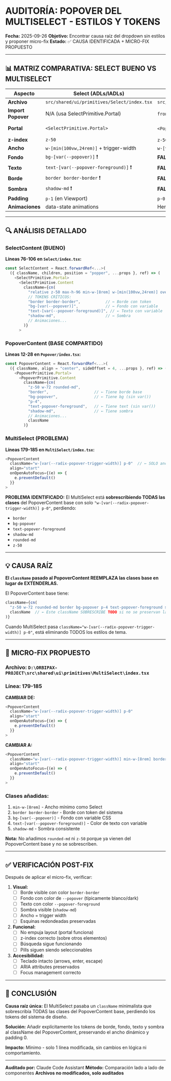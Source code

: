 # AUDITORÍA: POPOVER DEL MULTISELECT - ESTILOS Y TOKENS

**Fecha:** 2025-09-26
**Objetivo:** Encontrar causa raíz del dropdown sin estilos y proponer micro-fix
**Estado:** ✅ CAUSA IDENTIFICADA + MICRO-FIX PROPUESTO

---

## 📊 MATRIZ COMPARATIVA: SELECT BUENO VS MULTISELECT

| Aspecto | Select (ADLs/IADLs) | MultiSelect | Diferencia |
|---------|---------------------|-------------|------------|
| **Archivo** | `src/shared/ui/primitives/Select/index.tsx` | `src/shared/ui/primitives/MultiSelect/index.tsx` | - |
| **Import Popover** | N/A (usa SelectPrimitive.Portal) | `from "@/shared/ui/primitives/Popover"` ✅ | Correcto |
| **Portal** | `<SelectPrimitive.Portal>` | `<PopoverPrimitive.Portal>` (interno) ✅ | Ambos usan portal |
| **z-index** | `z-50` | `z-50` (heredado) ✅ | Correcto |
| **Ancho** | `w-[min(100vw,24rem)]` + trigger-width | `w-[var(--radix-popover-trigger-width)]` ✅ | Correcto |
| **Fondo** | `bg-[var(--popover)]` ❗ | **FALTANTE** ❌ | **PROBLEMA** |
| **Texto** | `text-[var(--popover-foreground)]` ❗ | **FALTANTE** ❌ | **PROBLEMA** |
| **Borde** | `border border-border` ❗ | **FALTANTE** ❌ | **PROBLEMA** |
| **Sombra** | `shadow-md` ❗ | **FALTANTE** ❌ | **PROBLEMA** |
| **Padding** | `p-1` (en Viewport) | `p-0` ✅ | Correcto |
| **Animaciones** | data-state animations | Heredadas del Popover base ✅ | Correcto |

---

## 🔍 ANÁLISIS DETALLADO

### SelectContent (BUENO)
**Líneas 76-106 en `Select/index.tsx`:**

```typescript
const SelectContent = React.forwardRef<...>(
  ({ className, children, position = "popper", ...props }, ref) => (
    <SelectPrimitive.Portal>
      <SelectPrimitive.Content
        className={cn(
          "relative z-50 max-h-96 min-w-[8rem] w-[min(100vw,24rem)] overflow-hidden rounded-md",
          // TOKENS CRÍTICOS:
          "border border-border",           // ← Borde con token
          "bg-[var(--popover)]",            // ← Fondo con variable
          "text-[var(--popover-foreground)]", // ← Texto con variable
          "shadow-md",                      // ← Sombra
          // Animaciones...
        )}
      >
```

### PopoverContent (BASE COMPARTIDO)
**Líneas 12-28 en `Popover/index.tsx`:**

```typescript
const PopoverContent = React.forwardRef<...>(
  ({ className, align = "center", sideOffset = 4, ...props }, ref) => (
    <PopoverPrimitive.Portal>
      <PopoverPrimitive.Content
        className={cn(
          "z-50 w-72 rounded-md",
          "border",                    // ← Tiene borde base
          "bg-popover",                // ← Tiene bg (sin var())
          "p-4",
          "text-popover-foreground",   // ← Tiene text (sin var())
          "shadow-md",                 // ← Tiene sombra
          // Animaciones...
          className
        )}
```

### MultiSelect (PROBLEMA)
**Líneas 179-185 en `MultiSelect/index.tsx`:**

```typescript
<PopoverContent
  className="w-[var(--radix-popover-trigger-width)] p-0"  // ← SOLO ancho y padding
  align="start"
  onOpenAutoFocus={(e) => {
    e.preventDefault()
  }}
>
```

**PROBLEMA IDENTIFICADO:**
El MultiSelect está **sobrescribiendo TODAS las clases** del PopoverContent base con solo `"w-[var(--radix-popover-trigger-width)] p-0"`, perdiendo:
- `border`
- `bg-popover`
- `text-popover-foreground`
- `shadow-md`
- `rounded-md`
- `z-50`

---

## 💡 CAUSA RAÍZ

**El `className` pasado al PopoverContent REEMPLAZA las clases base en lugar de EXTENDERLAS.**

El PopoverContent base tiene:
```typescript
className={cn(
  "z-50 w-72 rounded-md border bg-popover p-4 text-popover-foreground shadow-md ...",
  className  // ← Este className SOBRESCRIBE TODO si no se preservan las clases
)}
```

Cuando MultiSelect pasa `className="w-[var(--radix-popover-trigger-width)] p-0"`, está eliminando TODOS los estilos de tema.

---

## 🔧 MICRO-FIX PROPUESTO

### Archivo: `D:\ORBIPAX-PROJECT\src\shared\ui\primitives\MultiSelect\index.tsx`
### Línea: 179-185

**CAMBIAR DE:**
```typescript
<PopoverContent
  className="w-[var(--radix-popover-trigger-width)] p-0"
  align="start"
  onOpenAutoFocus={(e) => {
    e.preventDefault()
  }}
>
```

**CAMBIAR A:**
```typescript
<PopoverContent
  className="w-[var(--radix-popover-trigger-width)] min-w-[8rem] border border-border bg-[var(--popover)] text-[var(--popover-foreground)] shadow-md p-0"
  align="start"
  onOpenAutoFocus={(e) => {
    e.preventDefault()
  }}
>
```

### Clases añadidas:
1. `min-w-[8rem]` - Ancho mínimo como Select
2. `border border-border` - Borde con token del sistema
3. `bg-[var(--popover)]` - Fondo con variable CSS
4. `text-[var(--popover-foreground)]` - Color de texto con variable
5. `shadow-md` - Sombra consistente

**Nota:** No añadimos `rounded-md` ni `z-50` porque ya vienen del PopoverContent base y no se sobrescriben.

---

## ✅ VERIFICACIÓN POST-FIX

Después de aplicar el micro-fix, verificar:

1. **Visual:**
   - [ ] Borde visible con color `border-border`
   - [ ] Fondo con color de `--popover` (típicamente blanco/dark)
   - [ ] Texto con color `--popover-foreground`
   - [ ] Sombra visible (`shadow-md`)
   - [ ] Ancho = trigger width
   - [ ] Esquinas redondeadas preservadas

2. **Funcional:**
   - [ ] No empuja layout (portal funciona)
   - [ ] z-index correcto (sobre otros elementos)
   - [ ] Búsqueda sigue funcionando
   - [ ] Pills siguen siendo seleccionables

3. **Accesibilidad:**
   - [ ] Teclado intacto (arrows, enter, escape)
   - [ ] ARIA attributes preservados
   - [ ] Focus management correcto

---

## 📝 CONCLUSIÓN

**Causa raíz única:** El MultiSelect pasaba un `className` minimalista que sobrescribía TODAS las clases del PopoverContent base, perdiendo los tokens del sistema de diseño.

**Solución:** Añadir explícitamente los tokens de borde, fondo, texto y sombra al className del PopoverContent, preservando el ancho dinámico y padding 0.

**Impacto:** Mínimo - solo 1 línea modificada, sin cambios en lógica ni comportamiento.

---

**Auditado por:** Claude Code Assistant
**Método:** Comparación lado a lado de componentes
**Archivos no modificados, solo auditados**